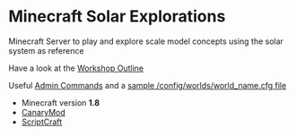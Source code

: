 # Minecraft Solar Explorations

Minecraft Server to play and explore scale model concepts using the solar system as reference

Have a look at the [Workshop Outline](https://github.com/radames/Minecraft-Solar-Explorations/blob/atoms/ItsASmallWorldAfterAll.md)

Useful [Admin Commands](https://github.com/radames/Minecraft-Solar-Explorations/blob/atoms/Commands.md) and a [sample /config/worlds/world_name.cfg file](https://github.com/radames/Minecraft-Solar-Explorations/blob/atoms/sample_world_name_config.cfg)


* Minecraft version **1.8**
* [CanaryMod](https://github.com/CanaryModTeam/CanaryMod)
* [ScriptCraft](https://github.com/walterhiggins/ScriptCraft)
